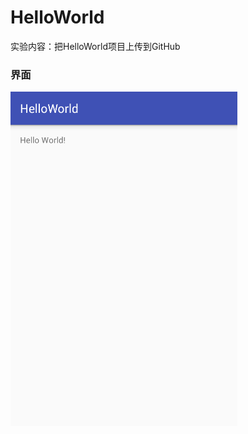 # HelloWorld
实验内容：把HelloWorld项目上传到GitHub
### 界面
![](https://github.com/linpeiyou/Labs/blob/master/HelloWorld/image/1.png)
